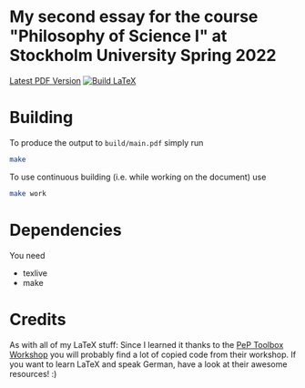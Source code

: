 My second essay for the course "Philosophy of Science I" at Stockholm University Spring 2022
===
[Latest PDF Version](https://github.com/The-Ludwig/phil-sci-essay-02/releases/latest/download/phil-sci-essay-02.pdf)
[![Build LaTeX](https://github.com/The-Ludwig/phil-sci-essay-02/actions/workflows/build.yml/badge.svg)](https://github.com/The-Ludwig/phil-sci-essay-02/actions/workflows/build.yml)


# Building
To produce the output to `build/main.pdf` simply run
```sh
make
```

To use continuous building (i.e. while working on the document) use 
```sh
make work
```

# Dependencies 
You need 
- texlive 
- make

# Credits
As with all of my LaTeX stuff: Since I learned it thanks to the [PeP Toolbox Workshop](https://toolbox.pep-dortmund.org/)
you will probably find a lot of copied code from their workshop. If you want to learn LaTeX and speak German, have a look at their awesome resources! :)
